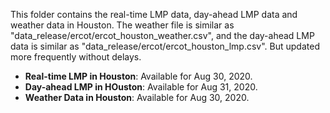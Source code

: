This folder contains the real-time LMP data, day-ahead LMP data and weather data in Houston. The weather file is similar as "data_release/ercot/ercot_houston_weather.csv", and the day-ahead LMP data is similar as "data_release/ercot/ercot_houston_lmp.csv". But updated more frequently without delays.

- **Real-time LMP in Houston**: Available for Aug 30, 2020.
- **Day-ahead LMP in HOuston**: Available for Aug 31, 2020.
- **Weather Data in Houston**: Available for Aug 30, 2020.